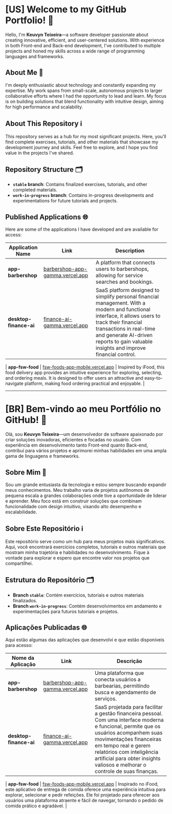 # [US] Welcome to my GitHub Portfolio! 👋

Hello, I'm **Keuvyn Teixeira**—a software developer passionate about creating innovative, efficient, and user-centered solutions. With experience in both Front-end and Back-end development, I've contributed to multiple projects and honed my skills across a wide range of programming languages and frameworks.

## About Me 🚀

I'm deeply enthusiastic about technology and constantly expanding my expertise. My work spans from small-scale, autonomous projects to larger collaborative efforts where I had the opportunity to lead and learn. My focus is on building solutions that blend functionality with intuitive design, aiming for high performance and scalability.

## About This Repository ℹ️

This repository serves as a hub for my most significant projects. Here, you’ll find complete exercises, tutorials, and other materials that showcase my development journey and skills. Feel free to explore, and I hope you find value in the projects I've shared.

## Repository Structure 🗂️

- **`stable` branch**: Contains finalized exercises, tutorials, and other completed materials.
- **`work-in-progress` branch**: Contains in-progress developments and experimentations for future tutorials and projects.

## Published Applications 🌐

Here are some of the applications I have developed and are available for access:

| Application Name       | Link                                                                        | Description                                                                                                                                                                                                                                                          |
| ---------------------- | --------------------------------------------------------------------------- | -------------------------------------------------------------------------------------------------------------------------------------------------------------------------------------------------------------------------------------------------------------------- |
| **app-barbershop**     | [barbershop-app-gamma.vercel.app](https://barbershop-app-gamma.vercel.app/) | A platform that connects users to barbershops, allowing for service searches and bookings.                                                                                                                                                                           |
| **desktop-finance-ai** | [finance-ai-gamma.vercel.app](https://finance-ai-gamma-ebon.vercel.app/)    | SaaS platform designed to simplify personal financial management. With a modern and functional interface, it allows users to track their financial transactions in real-time and generate AI-driven reports to gain valuable insights and improve financial control. |

| **app-fsw-food** | [fsw-foods-app-mobile.vercel.app](https://fsw-foods-app-mobile.vercel.app/) | Inspired by iFood, this food delivery app provides an intuitive experience for exploring, selecting, and ordering meals. It is designed to offer users an attractive and easy-to-navigate platform, making food ordering practical and enjoyable. |

---

# [BR] Bem-vindo ao meu Portfólio no GitHub! 👋

Olá, sou **Keuvyn Teixeira**—um desenvolvedor de software apaixonado por criar soluções inovadoras, eficientes e focadas no usuário. Com experiência em desenvolvimento tanto Front-end quanto Back-end, contribuí para vários projetos e aprimorei minhas habilidades em uma ampla gama de linguagens e frameworks.

## Sobre Mim 🚀

Sou um grande entusiasta da tecnologia e estou sempre buscando expandir meus conhecimentos. Meu trabalho varia de projetos autônomos de pequena escala a grandes colaborações onde tive a oportunidade de liderar e aprender. Meu foco está em construir soluções que combinam funcionalidade com design intuitivo, visando alto desempenho e escalabilidade.

## Sobre Este Repositório ℹ️

Este repositório serve como um hub para meus projetos mais significativos. Aqui, você encontrará exercícios completos, tutoriais e outros materiais que mostram minha trajetória e habilidades no desenvolvimento. Fique à vontade para explorar e espero que encontre valor nos projetos que compartilhei.

## Estrutura do Repositório 🗂️

- **Branch `stable`**: Contém exercícios, tutoriais e outros materiais finalizados.
- **Branch `work-in-progress`**: Contém desenvolvimentos em andamento e experimentações para futuros tutoriais e projetos.

## Aplicações Publicadas 🌐

Aqui estão algumas das aplicações que desenvolvi e que estão disponíveis para acesso:

| Nome da Aplicação      | Link                                                                        | Descrição                                                                                                                                                                                                                                                                                             |
| ---------------------- | --------------------------------------------------------------------------- | ----------------------------------------------------------------------------------------------------------------------------------------------------------------------------------------------------------------------------------------------------------------------------------------------------- |
| **app-barbershop**     | [barbershop-app-gamma.vercel.app](https://barbershop-app-gamma.vercel.app/) | Uma plataforma que conecta usuários a barbearias, permitindo busca e agendamento de serviços.                                                                                                                                                                                                         |
| **desktop-finance-ai** | [finance-ai-gamma.vercel.app](https://finance-ai-gamma-ebon.vercel.app/)    | SaaS projetada para facilitar a gestão financeira pessoal. Com uma interface moderna e funcional, permite que os usuários acompanhem suas movimentações financeiras em tempo real e gerem relatórios com inteligência artificial para obter insights valiosos e melhorar o controle de suas finanças. |

| **app-fsw-food** | [fsw-foods-app-mobile.vercel.app](https://fsw-foods-app-mobile.vercel.app/) | Inspirado no iFood, este aplicativo de entrega de comida oferece uma experiência intuitiva para explorar, selecionar e pedir refeições. Ele foi projetado para oferecer aos usuários uma plataforma atraente e fácil de navegar, tornando o pedido de comida prático e agradável. |
